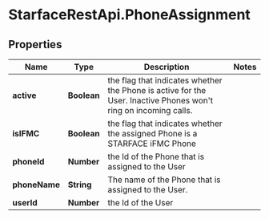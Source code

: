 # StarfaceRestApi.PhoneAssignment

## Properties
Name | Type | Description | Notes
------------ | ------------- | ------------- | -------------
**active** | **Boolean** | the flag that indicates whether the Phone is active for the User. Inactive Phones won&#39;t ring on incoming calls. | 
**isIFMC** | **Boolean** | the flag that indicates whether the assigned Phone is a STARFACE iFMC Phone | 
**phoneId** | **Number** | the Id of the Phone that is assigned to the User | 
**phoneName** | **String** | The name of the Phone that is assigned to the User. | 
**userId** | **Number** | the Id of the User | 



